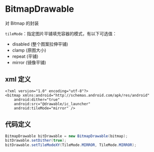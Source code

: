 # BitmapDrawable

对 Bitmap 的封装

`tileMode`：指定图片平铺填充容器的模式，有以下可选值：

* disabled (整个图案拉伸平铺)
* clamp (原图大小)
* repeat (平铺)
* mirror (镜像平铺)

## xml 定义

```markup
<?xml version="1.0" encoding="utf-8"?>
<bitmap xmlns:android="http://schemas.android.com/apk/res/android"
    android:dither="true"
    android:src="@drawable/ic_launcher"
    android:tileMode="mirror" />
```

## 代码定义

```java
BitmapDrawable bitDrawable = new BitmapDrawable(bitmap);
bitDrawable.setDither(true);
bitDrawable.setTileModeXY(TileMode.MIRROR, TileMode.MIRROR);  
```
